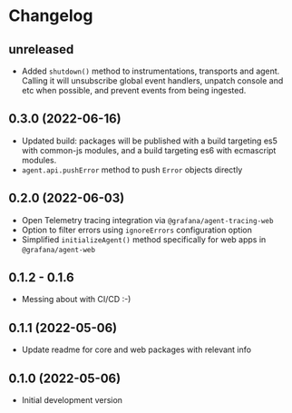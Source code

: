 # Changelog

## unreleased

* Added `shutdown()` method to instrumentations, transports and agent.
Calling it will unsubscribe global event handlers, unpatch console and etc when possible,
and prevent events from being ingested.

## 0.3.0 (2022-06-16)

* Updated build: packages will be published with a build targeting es5 with common-js modules,
and a build targeting es6 with ecmascript modules.
* `agent.api.pushError` method to push `Error` objects directly

## 0.2.0 (2022-06-03)

* Open Telemetry tracing integration via `@grafana/agent-tracing-web`
* Option to filter errors using `ignoreErrors` configuration option
* Simplified `initializeAgent()` method specifically for web apps in `@grafana/agent-web`

## 0.1.2 - 0.1.6

* Messing about with CI/CD :-)

## 0.1.1 (2022-05-06)

* Update readme for core and web packages with relevant info

## 0.1.0 (2022-05-06)

* Initial development version
